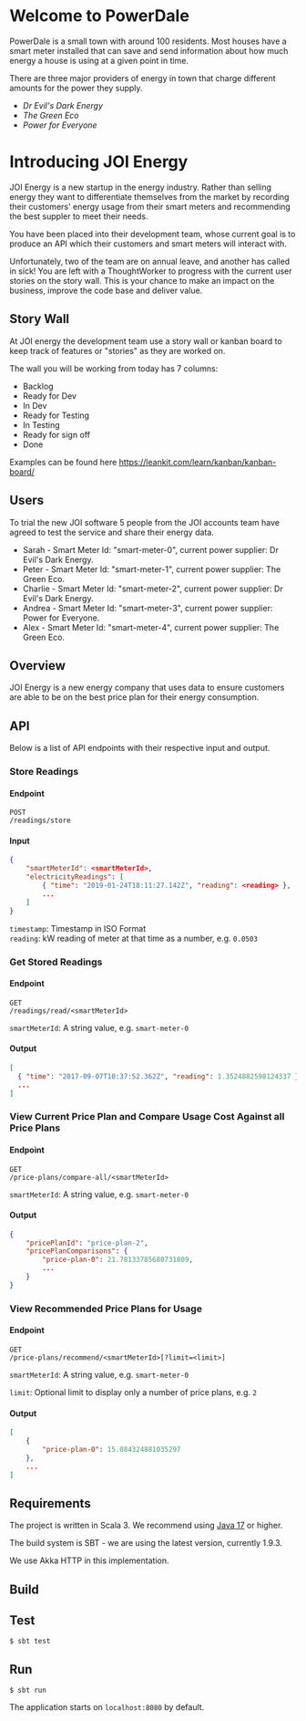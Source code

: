 # Welcome to PowerDale

PowerDale is a small town with around 100 residents. Most houses have a smart meter installed that can save and send information
about how much energy a house is using at a given point in time.

There are three major providers of energy in town that charge different amounts for the power they supply.

- _Dr Evil's Dark Energy_
- _The Green Eco_
- _Power for Everyone_

# Introducing JOI Energy

JOI Energy is a new startup in the energy industry.
Rather than selling energy they want to differentiate themselves from the market by recording their customers' energy usage from their smart meters and
recommending the best suppler to meet their needs.

You have been placed into their development team, whose current goal is to produce an API which their customers and smart meters will interact with.

Unfortunately, two of the team are on annual leave, and another has called in sick!
You are left with a ThoughtWorker to progress with the current user stories on the story wall. This is your chance to make an impact on the business, improve the code base and deliver value.

## Story Wall

At JOI energy the development team use a story wall or kanban board to keep track of features or "stories" as they are worked on.

The wall you will be working from today has 7 columns:

- Backlog
- Ready for Dev
- In Dev
- Ready for Testing
- In Testing
- Ready for sign off
- Done

Examples can be found here https://leankit.com/learn/kanban/kanban-board/

## Users

To trial the new JOI software 5 people from the JOI accounts team have agreed to test the service and share their energy data.

- Sarah - Smart Meter Id: "smart-meter-0", current power supplier: Dr Evil's Dark Energy.
- Peter - Smart Meter Id: "smart-meter-1", current power supplier: The Green Eco.
- Charlie - Smart Meter Id: "smart-meter-2", current power supplier: Dr Evil's Dark Energy.
- Andrea - Smart Meter Id: "smart-meter-3", current power supplier: Power for Everyone.
- Alex - Smart Meter Id: "smart-meter-4", current power supplier: The Green Eco.

## Overview

JOI Energy is a new energy company that uses data to ensure customers are 
able to be on the best price plan for their energy consumption.

## API

Below is a list of API endpoints with their respective input and output.

### Store Readings

#### Endpoint

```
POST
/readings/store
```

#### Input

```json
{
    "smartMeterId": <smartMeterId>,
    "electricityReadings": [
        { "time": "2019-01-24T18:11:27.142Z", "reading": <reading> },
        ...
    ]
}
```

`timestamp`: Timestamp in ISO Format   
`reading`: kW reading of meter at that time as a number, e.g. `0.0503`

### Get Stored Readings

#### Endpoint

```
GET
/readings/read/<smartMeterId>
```

`smartMeterId`: A string value, e.g. `smart-meter-0`

#### Output

```json
[
  { "time": "2017-09-07T10:37:52.362Z", "reading": 1.3524882598124337 },
  ...
]
```

### View Current Price Plan and Compare Usage Cost Against all Price Plans

#### Endpoint

```
GET
/price-plans/compare-all/<smartMeterId>
```

`smartMeterId`: A string value, e.g. `smart-meter-0`

#### Output

```json
{
    "pricePlanId": "price-plan-2",
    "pricePlanComparisons": { 
        "price-plan-0": 21.78133785680731809,
        ...
    }
}
```

### View Recommended Price Plans for Usage

#### Endpoint

```
GET
/price-plans/recommend/<smartMeterId>[?limit=<limit>]
```

`smartMeterId`: A string value, e.g. `smart-meter-0`

`limit`: Optional limit to display only a number of price plans, e.g. `2`

#### Output

```json
[
    { 
        "price-plan-0": 15.084324881035297
    },
    ...
]
```

## Requirements

The project is written in Scala 3. We recommend using  [Java 17](https://adoptium.net/en-GB/) or higher.

The build system is SBT - we are using the latest version, currently 1.9.3.

We use Akka HTTP in this implementation.

## Build

## Test

```console
$ sbt test
```

## Run

```console
$ sbt run
```

The application starts on `localhost:8080` by default.